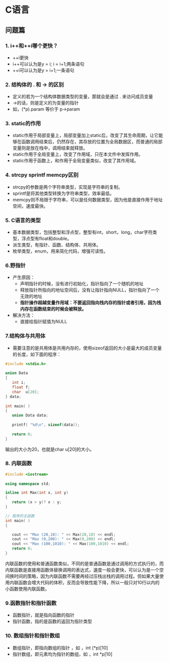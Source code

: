 # C语言

## 问题篇

### 1. i++和++i哪个更快？

- ++i更快
- i++可以认为是y = i; i = i+1;两条语句
- ++i可以认为是y = i+1;一条语句

### 2. 结构体的 . 和 -> 的区别

- 定义的若为一个结构体数据类型的变量，那就会是通过 . 来访问成员变量
- ->的话，则是定义的为变量的指针
- 如，(*p).param 等价于 p->param

### 3. static的作用

- static作用于局部变量上，局部变量加上static后，改变了其生命周期，让它能够在函数调用结束后，仍然存在，其存放的位置为全局数据区，而普通的局部变量则是放在栈中，调用结束就释放。
- static作用于全局变量上，改变了作用域，只在本文件中发挥作用。
- static作用于函数上，和作用于全局变量类似，改变了其作用域。

### 4. strcpy sprintf memcpy区别

- strcpy的参数是两个字符串类型，实现是字符串的复制。
- sprintf是将其他类型转换为字符串类型，效率最低。
- memcpy则不局限于字符串，可以是任何数据类型，因为他是直接作用于地址空间，速度最快。

### 5. C语言的类型

- 基本数据类型，包括整型和浮点型，整型有int，short，long，char字符类型，浮点型有float和double。
- 派生类型，有指针、函数、结构体、共用体。
- 枚举类型，enum，用来简化代码，增强可读性。

### 6.野指针

- 产生原因：
  - 声明指针的时候，没有进行初始化，指针指向了一个随机的地址
  - 释放指针所指向的地址空间后，没有让指针指向NULL，指针指向了一个无效的地址
  - **指针操作超越变量作用域：不要返回指向栈内存的指针或者引用，因为栈内存在函数结束的时候会被释放。**
- 解决方法：
  - 直接给指针赋值为NULL

### 7.结构体与共用体

- 需要注意的是共用体是共用内存的，使用sizeof返回的大小是最大的成员变量的长度，如下面的程序：

```c
#include <stdio.h>
 
union Data
{
   int i;
   float f;
   char  u[20];
} data;
 
int main( )
{
   union Data data;        
 
   printf( "%d\n", sizeof(data));
 
   return 0;
}
```

输出的大小为20，也就是char u[20]的大小。

### 8. 内联函数

```c++
#include <iostream>
 
using namespace std;

inline int Max(int x, int y)
{
   return (x > y)? x : y;
}

// 程序的主函数
int main( )
{

   cout << "Max (20,10): " << Max(20,10) << endl;
   cout << "Max (0,200): " << Max(0,200) << endl;
   cout << "Max (100,1010): " << Max(100,1010) << endl;
   return 0;
}
```

内联函数的使用和普通函数类似，不同的是普通函数是通过调用的方式执行的，而内联函数是直接用函数体替换调用的表达式，速度一般会更快，可以认为是一个空间换时间的策略，因为内联函数不需要再经过压栈出栈的调用过程。但如果大量使用内联函数会增大代码的体积，反而会导致性能下降，所以一般只对10行以内的小函数使用内联函数。

### 9.函数指针和指针函数

- 函数指针，就是指向函数的指针
- 指针函数，指的是函数的返回为指针类型

### 10. 数组指针和指针数组

- 数组指针，即指向数组的指针 ，如 ，int (*p)[10]
- 指针数组，即元素均为指针的数组，如 ，int *p[10]